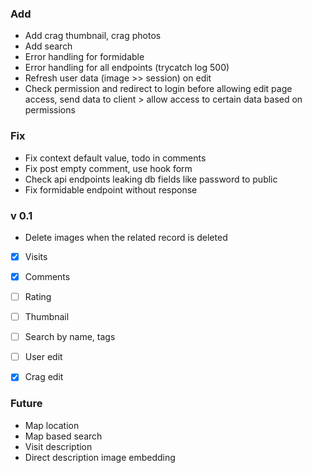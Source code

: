 ### Add

- Add crag thumbnail, crag photos
- Add search
- Error handling for formidable
- Error handling for all endpoints (trycatch log 500)
- Refresh user data (image >> session) on edit
- Check permission and redirect to login before allowing edit page access, send data to client > allow access to certain data based on permissions

### Fix

- Fix context default value, todo in comments
- Fix post empty comment, use hook form
- Check api endpoints leaking db fields like password to public
- Fix formidable endpoint without response

### v 0.1

- Delete images when the related record is deleted

- [x] Visits
- [x] Comments
- [ ] Rating
- [ ] Thumbnail

- [ ] Search by name, tags
- [ ] User edit
- [x] Crag edit

### Future

- Map location
- Map based search
- Visit description
- Direct description image embedding
